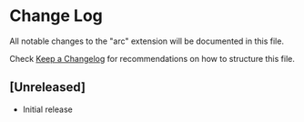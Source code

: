 # Change Log

All notable changes to the "arc" extension will be documented in this file.

Check [Keep a Changelog](http://keepachangelog.com/) for recommendations on how to structure this file.

## [Unreleased]

- Initial release
